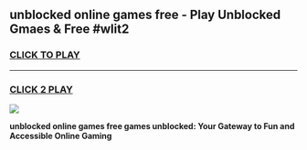 
## unblocked online games free - Play Unblocked Gmaes & Free #wlit2
<h3>
<a href="https://news.freeplayer.one?title=unblocked_online_games_free&ref=26F">CLICK TO PLAY</a></h3>
<hr>

<h3>
<a href="https://news.freeplayer.one?title=unblocked_online_games_free&ref=26F">CLICK 2 PLAY</a>
  
</h3>

<a href="https://news.freeplayer.one?title=unblocked_online_games_free&ref=26F/"><img src="https://clearcache.store/games.png"></a>


**unblocked online games free games unblocked: Your Gateway to Fun and Accessible Online Gaming**
